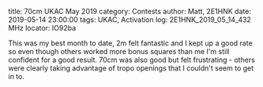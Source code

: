 title: 70cm UKAC May 2019
category: Contests
author: Matt, 2E1HNK
date: 2019-05-14 23:00:00
tags: UKAC, Activation
log: 2E1HNK_2019_05_14_432 MHz
locator: IO92ba


This was my best month to date, 2m felt fantastic and I kept up a good rate so even though others worked more bonus squares than me I'm still confident for a good result. 70cm was also good but felt frustrating - others were clearly taking advantage of tropo openings that I couldn't seem to get in to.
